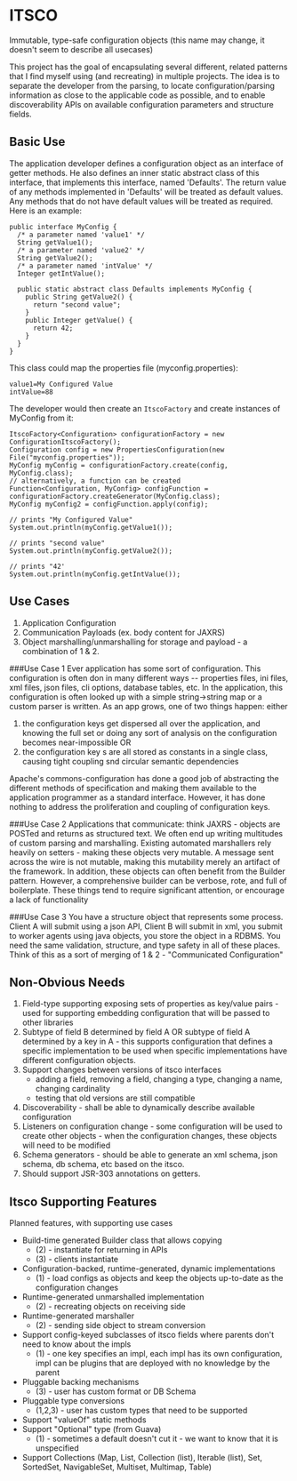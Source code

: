 ITSCO
=====
Immutable, type-safe configuration objects (this name may change, it doesn't seem to describe all usecases)

This project has the goal of encapsulating several different, related patterns that I find myself using (and recreating)
in multiple projects.  The idea is to separate the developer from the parsing, to locate configuration/parsing
information as close to the applicable code as possible, and to enable discoverability APIs on available configuration
parameters and structure fields.

Basic Use
---------

The application developer defines a configuration object as an interface of getter methods.  He also defines an inner
static abstract class of this interface, that implements this interface, named 'Defaults'.  The return value of any
methods implemented in 'Defaults' will be treated as default values.  Any methods that do not have default values will
be treated as required. Here is an example:

    public interface MyConfig {
      /* a parameter named 'value1' */
      String getValue1();
      /* a parameter named 'value2' */
      String getValue2();
      /* a parameter named 'intValue' */
      Integer getIntValue();

      public static abstract class Defaults implements MyConfig {
        public String getValue2() {
          return "second value";
        }
        public Integer getValue() {
          return 42;
        }
      }
    }

This class could map the properties file (myconfig.properties):

    value1=My Configured Value
    intValue=88

The developer would then create an `ItscoFactory` and create instances of MyConfig from it:

    ItscoFactory<Configuration> configurationFactory = new ConfigurationItscoFactory();
    Configuration config = new PropertiesConfiguration(new File("myconfig.properties"));
    MyConfig myConfig = configurationFactory.create(config, MyConfig.class);
    // alternatively, a function can be created
    Function<Configuration, MyConfig> configFunction = configurationFactory.createGenerator(MyConfig.class);
    MyConfig myConfig2 = configFunction.apply(config);

    // prints "My Configured Value"
    System.out.println(myConfig.getValue1());

    // prints "second value"
    System.out.println(myConfig.getValue2());

    // prints "42'
    System.out.println(myConfig.getIntValue());

Use Cases
---------

1. Application Configuration
2. Communication Payloads (ex. body content for JAXRS)
3. Object marshalling/unmarshalling for storage and payload - a combination of 1 & 2.

###Use Case 1
Ever application has some sort of configuration. This configuration is often don in many different ways -- properties
files, ini files, xml files, json files, cli options, database tables, etc.  In the application, this configuration is
often looked up with a simple string->string map or a custom parser is written.  As an app grows, one of two things
happen: either

 1. the configuration keys get dispersed all over the application, and knowing the full set or doing any sort of
    analysis on the configuration becomes near-impossible OR
 2. the configuration key s are all stored as constants in a single class, causing tight coupling snd circular semantic
    dependencies

Apache's commons-configuration has done a good job of abstracting the different methods of specification and making them
available to the application programmer as a standard interface. However, it has done nothing to address the
proliferation and coupling of configuration keys.

###Use Case 2
Applications that communicate:  think JAXRS - objects are POSTed and returns as structured text.  We often end up
writing multitudes of custom parsing and marshalling. Existing automated marshallers rely heavily on setters - making
these objects very mutable.  A message sent across the wire is not mutable, making this mutability merely an artifact
of the framework. In addition, these objects can often benefit from the Builder pattern. However, a comprehensive
builder can be verbose, rote, and full of boilerplate.  These things tend to require significant attention, or encourage
a lack of functionality

###Use Case 3
You have a structure object that represents some process. Client A will submit using a json API, Client B will submit in
xml, you submit to worker agents using java objects, you store the object in a RDBMS.  You need the same validation,
structure, and type safety in all of these places.  Think of this as a sort of merging of 1 & 2 -
"Communicated Configuration"

Non-Obvious Needs
-----------------

1. Field-type supporting exposing sets of properties as key/value pairs - used for supporting embedding configuration
   that will be passed to other libraries
2. Subtype of field B determined by field A OR subtype of field A determined by a key in A - this supports configuration
   that defines a specific implementation to be used when specific implementations have different configuration objects.
3. Support changes between versions of itsco interfaces
    * adding a field, removing a field, changing a type, changing a name, changing cardinality
    * testing that old versions are still compatible
4. Discoverability - shall be able to dynamically describe available configuration
5. Listeners on configuration change - some configuration will be used to create other objects - when the configuration
   changes, these objects will need to be modified
6. Schema generators - should be able to generate an xml schema, json schema, db schema, etc based on the itsco.
7. Should support JSR-303 annotations on getters.

Itsco Supporting Features
-------------------------

Planned features, with supporting use cases

* Build-time generated Builder class that allows copying
    * (2) - instantiate for returning in APIs
    * (3) - clients instantiate
* Configuration-backed, runtime-generated, dynamic implementations
    * (1) - load configs as objects and keep the objects up-to-date as the configuration changes
* Runtime-generated unmarshalled implementation
    * (2) - recreating objects on receiving side
* Runtime-generated marshaller
    * (2) - sending side object to stream conversion
* Support config-keyed subclasses of itsco fields where parents don't need to know about the impls
    * (1) - one key specifies an impl, each impl has its own configuration, impl can be plugins that are deployed with no
          knowledge by the parent
* Pluggable backing mechanisms
    * (3) - user has custom format or DB Schema
* Pluggable type conversions
    * (1,2,3) - user has custom types that need to be supported
* Support "valueOf" static methods
* Support "Optional" type (from Guava)
    * (1) - sometimes a default doesn't cut it - we want to know that it is unspecified
* Support Collections (Map, List, Collection (list), Iterable (list), Set, SortedSet, NavigableSet, Multiset,
                       Multimap, Table)

